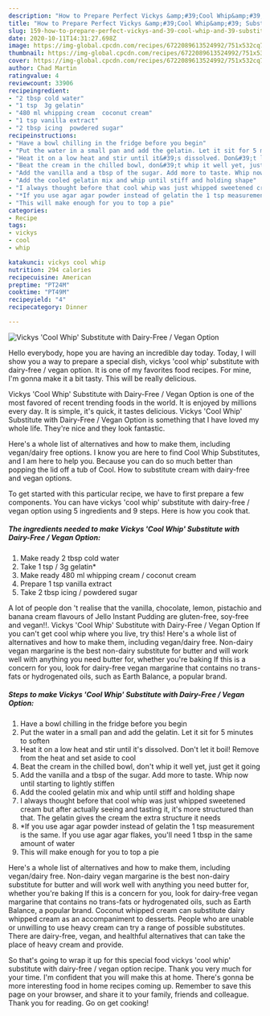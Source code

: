 ```yaml
---
description: "How to Prepare Perfect Vickys &amp;#39;Cool Whip&amp;#39; Substitute with Dairy-Free / Vegan Option"
title: "How to Prepare Perfect Vickys &amp;#39;Cool Whip&amp;#39; Substitute with Dairy-Free / Vegan Option"
slug: 159-how-to-prepare-perfect-vickys-and-39-cool-whip-and-39-substitute-with-dairy-free-vegan-option
date: 2020-10-11T14:31:27.698Z
image: https://img-global.cpcdn.com/recipes/6722089613524992/751x532cq70/vickys-cool-whip-substitute-with-dairy-free-vegan-option-recipe-main-photo.jpg
thumbnail: https://img-global.cpcdn.com/recipes/6722089613524992/751x532cq70/vickys-cool-whip-substitute-with-dairy-free-vegan-option-recipe-main-photo.jpg
cover: https://img-global.cpcdn.com/recipes/6722089613524992/751x532cq70/vickys-cool-whip-substitute-with-dairy-free-vegan-option-recipe-main-photo.jpg
author: Chad Martin
ratingvalue: 4
reviewcount: 33906
recipeingredient:
- "2 tbsp cold water"
- "1 tsp  3g gelatin"
- "480 ml whipping cream  coconut cream"
- "1 tsp vanilla extract"
- "2 tbsp icing  powdered sugar"
recipeinstructions:
- "Have a bowl chilling in the fridge before you begin"
- "Put the water in a small pan and add the gelatin. Let it sit for 5 minutes to soften"
- "Heat it on a low heat and stir until it&#39;s dissolved. Don&#39;t let it boil! Remove from the heat and set aside to cool"
- "Beat the cream in the chilled bowl, don&#39;t whip it well yet, just get it going"
- "Add the vanilla and a tbsp of the sugar. Add more to taste. Whip now until starting to lightly stiffen"
- "Add the cooled gelatin mix and whip until stiff and holding shape"
- "I always thought before that cool whip was just whipped sweetened cream but after actually seeing and tasting it, it&#39;s more structured than that. The gelatin gives the cream the extra structure it needs"
- "*If you use agar agar powder instead of gelatin the 1 tsp measurement is the same. If you use agar agar flakes, you&#39;ll need 1 tbsp in the same amount of water"
- "This will make enough for you to top a pie"
categories:
- Recipe
tags:
- vickys
- cool
- whip

katakunci: vickys cool whip 
nutrition: 294 calories
recipecuisine: American
preptime: "PT24M"
cooktime: "PT49M"
recipeyield: "4"
recipecategory: Dinner

---
```



![Vickys &#39;Cool Whip&#39; Substitute with Dairy-Free / Vegan Option](https://img-global.cpcdn.com/recipes/6722089613524992/751x532cq70/vickys-cool-whip-substitute-with-dairy-free-vegan-option-recipe-main-photo.jpg)

Hello everybody, hope you are having an incredible day today. Today, I will show you a way to prepare a special dish, vickys &#39;cool whip&#39; substitute with dairy-free / vegan option. It is one of my favorites food recipes. For mine, I'm gonna make it a bit tasty. This will be really delicious.

Vickys &#39;Cool Whip&#39; Substitute with Dairy-Free / Vegan Option is one of the most favored of recent trending foods in the world. It is enjoyed by millions every day. It is simple, it's quick, it tastes delicious. Vickys &#39;Cool Whip&#39; Substitute with Dairy-Free / Vegan Option is something that I have loved my whole life. They're nice and they look fantastic.

Here&#39;s a whole list of alternatives and how to make them, including vegan/dairy free options. I know you are here to find Cool Whip Substitutes, and I am here to help you. Because you can do so much better than popping the lid off a tub of Cool. How to substitute cream with dairy-free and vegan options.


To get started with this particular recipe, we have to first prepare a few components. You can have vickys &#39;cool whip&#39; substitute with dairy-free / vegan option using 5 ingredients and 9 steps. Here is how you cook that.

<!--inarticleads1-->

##### The ingredients needed to make Vickys &#39;Cool Whip&#39; Substitute with Dairy-Free / Vegan Option:

1. Make ready 2 tbsp cold water
1. Take 1 tsp / 3g gelatin*
1. Make ready 480 ml whipping cream / coconut cream
1. Prepare 1 tsp vanilla extract
1. Take 2 tbsp icing / powdered sugar


A lot of people don &#39;t realise that the vanilla, chocolate, lemon, pistachio and banana cream flavours of Jello Instant Pudding are gluten-free, soy-free and vegan!!. Vickys &#39;Cool Whip&#39; Substitute with Dairy-Free / Vegan Option If you can&#39;t get cool whip where you live, try this! Here&#39;s a whole list of alternatives and how to make them, including vegan/dairy free. Non-dairy vegan margarine is the best non-dairy substitute for butter and will work well with anything you need butter for, whether you&#39;re baking If this is a concern for you, look for dairy-free vegan margarine that contains no trans-fats or hydrogenated oils, such as Earth Balance, a popular brand. 

<!--inarticleads2-->

##### Steps to make Vickys &#39;Cool Whip&#39; Substitute with Dairy-Free / Vegan Option:

1. Have a bowl chilling in the fridge before you begin
1. Put the water in a small pan and add the gelatin. Let it sit for 5 minutes to soften
1. Heat it on a low heat and stir until it&#39;s dissolved. Don&#39;t let it boil! Remove from the heat and set aside to cool
1. Beat the cream in the chilled bowl, don&#39;t whip it well yet, just get it going
1. Add the vanilla and a tbsp of the sugar. Add more to taste. Whip now until starting to lightly stiffen
1. Add the cooled gelatin mix and whip until stiff and holding shape
1. I always thought before that cool whip was just whipped sweetened cream but after actually seeing and tasting it, it&#39;s more structured than that. The gelatin gives the cream the extra structure it needs
1. *If you use agar agar powder instead of gelatin the 1 tsp measurement is the same. If you use agar agar flakes, you&#39;ll need 1 tbsp in the same amount of water
1. This will make enough for you to top a pie


Here&#39;s a whole list of alternatives and how to make them, including vegan/dairy free. Non-dairy vegan margarine is the best non-dairy substitute for butter and will work well with anything you need butter for, whether you&#39;re baking If this is a concern for you, look for dairy-free vegan margarine that contains no trans-fats or hydrogenated oils, such as Earth Balance, a popular brand. Coconut whipped cream can substitute dairy whipped cream as an accompaniment to desserts. People who are unable or unwilling to use heavy cream can try a range of possible substitutes. There are dairy-free, vegan, and healthful alternatives that can take the place of heavy cream and provide. 

So that's going to wrap it up for this special food vickys &#39;cool whip&#39; substitute with dairy-free / vegan option recipe. Thank you very much for your time. I'm confident that you will make this at home. There's gonna be more interesting food in home recipes coming up. Remember to save this page on your browser, and share it to your family, friends and colleague. Thank you for reading. Go on get cooking!
